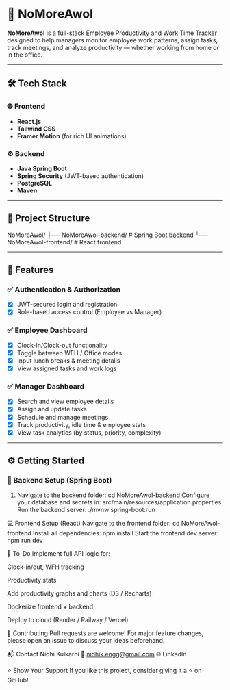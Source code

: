 # 🚀 NoMoreAwol

**NoMoreAwol** is a full-stack Employee Productivity and Work Time Tracker designed to help managers monitor employee work patterns, assign tasks, track meetings, and analyze productivity — whether working from home or in the office.

---

## 🛠️ Tech Stack

### 🌐 Frontend
- **React.js**
- **Tailwind CSS**
- **Framer Motion** (for rich UI animations)

### ⚙️ Backend
- **Java Spring Boot**
- **Spring Security** (JWT-based authentication)
- **PostgreSQL**
- **Maven**

---

## 📁 Project Structure

NoMoreAwol/
├── NoMoreAwol-backend/ # Spring Boot backend
└── NoMoreAwol-frontend/ # React frontend

---

## 🔐 Features

### ✅ Authentication & Authorization
- [x] JWT-secured login and registration
- [x] Role-based access control (Employee vs Manager)

### ✅ Employee Dashboard
- [x] Clock-in/Clock-out functionality
- [x] Toggle between WFH / Office modes
- [x] Input lunch breaks & meeting details
- [x] View assigned tasks and work logs

### ✅ Manager Dashboard
- [x] Search and view employee details
- [x] Assign and update tasks
- [x] Schedule and manage meetings
- [x] Track productivity, idle time & employee stats
- [x] View task analytics (by status, priority, complexity)

---

## ⚙️ Getting Started

### 🔧 Backend Setup (Spring Boot)

1. Navigate to the backend folder:
   cd NoMoreAwol-backend
Configure your database and secrets in:
   src/main/resources/application.properties
Run the backend server:
   ./mvnw spring-boot:run
   
💻 Frontend Setup (React)
   Navigate to the frontend folder:
      cd NoMoreAwol-frontend
   Install all dependencies:
      npm install
   Start the frontend dev server:
      npm run dev


📝 To-Do
 Implement full API logic for:

 Clock-in/out, WFH tracking

 Productivity stats

 Add productivity graphs and charts (D3 / Recharts)

 Dockerize frontend + backend

 Deploy to cloud (Render / Railway / Vercel)


🤝 Contributing
Pull requests are welcome!
For major feature changes, please open an issue to discuss your ideas beforehand.

📬 Contact
Nidhi Kulkarni
📧 nidhik.engg@gmail.com
🌐 LinkedIn

⭐️ Show Your Support
If you like this project, consider giving it a ⭐ on GitHub!
